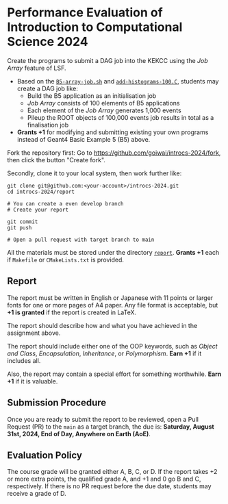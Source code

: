 # Performance Evaluation of Introduction to Computational Science 2024

Create the programs to submit a DAG job into the KEKCC using the _Job Array_ feature of LSF.

- Based on the [`B5-array-job.sh`](../job-and-task/lsf/geant4/B5-array-job.sh) and [`add-histograms-100.C`](../job-and-task/lsf/geant4/add-histograms-100.C), students may create a DAG job like:
  - Build the B5 application as an initialisation job
  - _Job Array_ consists of 100 elements of B5 applications
  - Each element of the _Job Array_ generates 1,000 events
  - Pileup the ROOT objects of 100,000 events job results in total as a finalisation job
- **Grants +1** for modifying and submitting existing your own programs instead of Geant4 Basic Example 5 (B5) above.

Fork the repository first: Go to <https://github.com/goiwai/introcs-2024/fork>, then click the button "Create fork".

Secondly, clone it to your local system, then work further like:

```shell
git clone git@github.com:<your-account>/introcs-2024.git
cd introcs-2024/report

# You can create a even develop branch
# Create your report

git commit
git push

# Open a pull request with target branch to main
```

All the materials must be stored under the directory [`report`](../report/). **Grants +1** each if `Makefile` or `CMakeLists.txt` is provided.

## Report

The report must be written in English or Japanese with 11 points or larger fonts for one or more pages of A4 paper. Any file format is acceptable, but **+1 is granted** if the report is created in LaTeX.

The report should describe how and what you have achieved in the assignment above.

The report should include either one of the OOP keywords, such as _Object and Class_, _Encapsulation_, _Inheritance_, or _Polymorphism_. **Earn +1** if it includes all.

Also, the report may contain a special effort for something worthwhile. **Earn +1** if it is valuable.

## Submission Procedure

Once you are ready to submit the report to be reviewed, open a Pull Request (PR) to the `main` as a target branch, the due is: **Saturday, August 31st, 2024, End of Day, Anywhere on Earth (AoE)**.

## Evaluation Policy

The course grade will be granted either A, B, C, or D. If the report takes +2 or more extra points, the qualified grade A, and +1 and 0 go B and C, respectively. If there is no PR request before the due date, students may receive a grade of D.
